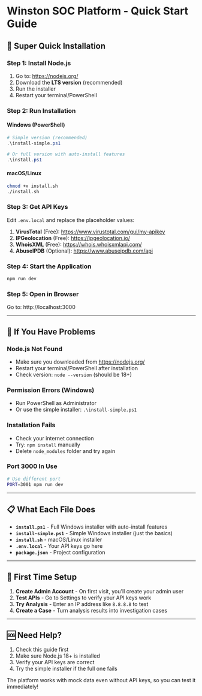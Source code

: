# Winston SOC Platform - Quick Start Guide

## 🚀 Super Quick Installation

### **Step 1: Install Node.js**
1. Go to: https://nodejs.org/
2. Download the **LTS version** (recommended)
3. Run the installer
4. Restart your terminal/PowerShell

### **Step 2: Run Installation**

#### **Windows (PowerShell)**
```powershell
# Simple version (recommended)
.\install-simple.ps1

# Or full version with auto-install features
.\install.ps1
```

#### **macOS/Linux**
```bash
chmod +x install.sh
./install.sh
```

### **Step 3: Get API Keys**
Edit `.env.local` and replace the placeholder values:

1. **VirusTotal** (Free): https://www.virustotal.com/gui/my-apikey
2. **IPGeolocation** (Free): https://ipgeolocation.io/
3. **WhoisXML** (Free): https://whois.whoisxmlapi.com/
4. **AbuseIPDB** (Optional): https://www.abuseipdb.com/api

### **Step 4: Start the Application**
```bash
npm run dev
```

### **Step 5: Open in Browser**
Go to: http://localhost:3000

---

## 🔧 If You Have Problems

### **Node.js Not Found**
- Make sure you downloaded from https://nodejs.org/
- Restart your terminal/PowerShell after installation
- Check version: `node --version` (should be 18+)

### **Permission Errors (Windows)**
- Run PowerShell as Administrator
- Or use the simple installer: `.\install-simple.ps1`

### **Installation Fails**
- Check your internet connection
- Try: `npm install` manually
- Delete `node_modules` folder and try again

### **Port 3000 In Use**
```bash
# Use different port
PORT=3001 npm run dev
```

---

## 📋 What Each File Does

- **`install.ps1`** - Full Windows installer with auto-install features
- **`install-simple.ps1`** - Simple Windows installer (just the basics)
- **`install.sh`** - macOS/Linux installer
- **`.env.local`** - Your API keys go here
- **`package.json`** - Project configuration

---

## 🎯 First Time Setup

1. **Create Admin Account** - On first visit, you'll create your admin user
2. **Test APIs** - Go to Settings to verify your API keys work
3. **Try Analysis** - Enter an IP address like `8.8.8.8` to test
4. **Create a Case** - Turn analysis results into investigation cases

---

## 🆘 Need Help?

1. Check this guide first
2. Make sure Node.js 18+ is installed
3. Verify your API keys are correct
4. Try the simple installer if the full one fails

The platform works with mock data even without API keys, so you can test it immediately!
